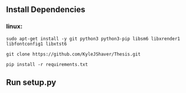 ## Install Dependencies
### linux: 
`sudo apt-get install -y git python3 python3-pip libsm6 libxrender1 libfontconfig1 libxtst6`

`git clone https://github.com/KyleJShaver/Thesis.git`

`pip install -r requirements.txt`

## Run setup.py